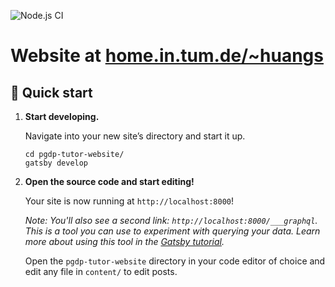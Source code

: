 ![Node.js CI](https://github.com/simon-hng/pgdp-tutor-website/workflows/Node.js%20CI/badge.svg)

# Website at [home.in.tum.de/~huangs](https://home.in.tum.de/~huangs/)

## 🚀 Quick start

1.  **Start developing.**

    Navigate into your new site’s directory and start it up.

    ```shell
    cd pgdp-tutor-website/
    gatsby develop
    ```

1.  **Open the source code and start editing!**

    Your site is now running at `http://localhost:8000`!

    _Note: You'll also see a second link: _`http://localhost:8000/___graphql`_. This is a tool you can use to experiment with querying your data. Learn more about using this tool in the [Gatsby tutorial](https://www.gatsbyjs.com/tutorial/part-five/#introducing-graphiql)._

    Open the `pgdp-tutor-website` directory in your code editor of choice and edit any file in `content/` to edit posts.

